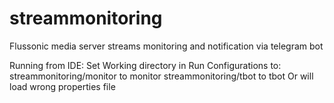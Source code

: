 # streammonitoring
Flussonic media server streams monitoring and notification via telegram bot

Running from IDE:
Set Working directory in Run Configurations to:
streammonitoring/monitor to monitor
streammonitoring/tbot to tbot
Or will load wrong properties file 

